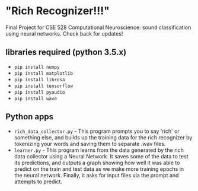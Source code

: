 # "Rich Recognizer!!!"
Final Project for CSE 528 Computational Neuroscience: sound classification using neural networks.
Check back for updates!

## libraries required (python 3.5.x)
- `pip install numpy`
- `pip install matplotlib`
- `pip install librosa`
- `pip install tensorflow`
- `pip install pyaudio`
- `pip install wave`

## Python apps
- `rich_data_collector.py` - This program prompts you to say 'rich' or something else, and builds up the training data for the rich recognizer by tokenizing your words and saving them to separate .wav files.
- `learner.py` - This program learns from the data generated by the rich data collector using a Neural Network. It saves some of the data to test its predictions, and outputs a graph showing how well it was able to predict on the train and test data as we make more training epochs in the neural network. Finally, it asks for input files via the prompt and attempts to predict.
